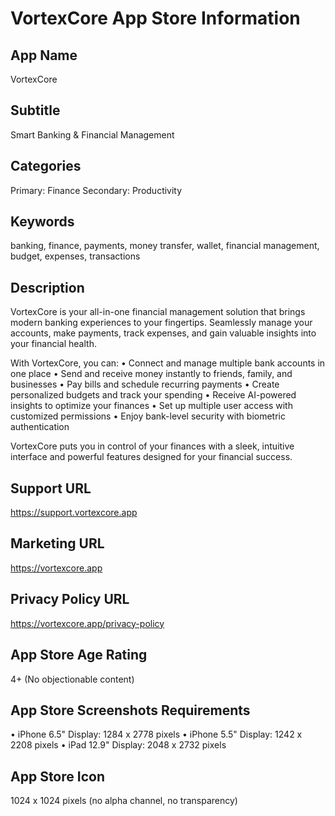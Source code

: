 
# VortexCore App Store Information

## App Name
VortexCore

## Subtitle
Smart Banking & Financial Management

## Categories
Primary: Finance
Secondary: Productivity

## Keywords
banking, finance, payments, money transfer, wallet, financial management, budget, expenses, transactions

## Description
VortexCore is your all-in-one financial management solution that brings modern banking experiences to your fingertips. Seamlessly manage your accounts, make payments, track expenses, and gain valuable insights into your financial health.

With VortexCore, you can:
• Connect and manage multiple bank accounts in one place
• Send and receive money instantly to friends, family, and businesses
• Pay bills and schedule recurring payments
• Create personalized budgets and track your spending
• Receive AI-powered insights to optimize your finances
• Set up multiple user access with customized permissions
• Enjoy bank-level security with biometric authentication

VortexCore puts you in control of your finances with a sleek, intuitive interface and powerful features designed for your financial success.

## Support URL
https://support.vortexcore.app

## Marketing URL
https://vortexcore.app

## Privacy Policy URL
https://vortexcore.app/privacy-policy

## App Store Age Rating
4+ (No objectionable content)

## App Store Screenshots Requirements
• iPhone 6.5" Display: 1284 x 2778 pixels
• iPhone 5.5" Display: 1242 x 2208 pixels
• iPad 12.9" Display: 2048 x 2732 pixels

## App Store Icon
1024 x 1024 pixels (no alpha channel, no transparency)
